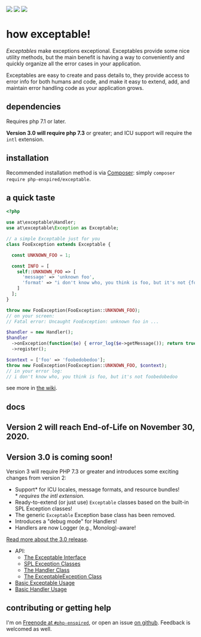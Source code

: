 ![](https://img.shields.io/github/release/php-enspired/exceptable.svg)  ![](https://img.shields.io/badge/PHP-7.1-blue.svg?colorB=8892BF)  ![](https://img.shields.io/badge/license-GPL_3.0_only-blue.svg)

how exceptable!
===============

_Exceptables_ make exceptions exceptional.  Exceptables provide some nice utility methods, but the main benefit is having a way to conveniently and quickly organize all the error cases in your application.

Exceptables are easy to create and pass details to, they provide access to error info for both humans and code, and make it easy to extend, add, and maintain error handling code as your application grows.

dependencies
------------

Requires php 7.1 or later.

**Version 3.0 will require php 7.3** or greater; and ICU support will require the `intl` extension.

installation
------------

Recommended installation method is via [Composer](https://getcomposer.org/): simply `composer require php-enspired/exceptable`.

a quick taste
-------------
```php
<?php

use at\exceptable\Handler;
use at\exceptable\Exception as Exceptable;

// a simple Exceptable just for you
class FooException extends Exceptable {

  const UNKNOWN_FOO = 1;

  const INFO = [
    self::UNKNOWN_FOO => [
      'message' => 'unknown foo',
      'format' => "i don't know who, you think is foo, but it's not {foo}"
    ]
  ];
}

throw new FooException(FooException::UNKNOWN_FOO);
// on your screen:
// Fatal error: Uncaught FooException: unknown foo in ...

$handler = new Handler();
$handler
  ->onException(function($e) { error_log($e->getMessage()); return true; })
  ->register();

$context = ['foo' => 'foobedobedoo'];
throw new FooException(FooException::UNKNOWN_FOO, $context);
// in your error log:
// i don't know who, you think is foo, but it's not foobedobedoo
```

see more in [the wiki](https://github.com/php-enspired/exceptable/wiki).

docs
----

Version 2 will reach End-of-Life on November 30, 2020.
------------------------------------------------------

Version 3.0 is coming soon!
---------------------------

Version 3 will require PHP 7.3 or greater and introduces some exciting changes from version 2:
- Support* for ICU locales, message formats, and resource bundles!\
  \* _requires the intl extension._
- Ready-to-extend (or just use) `Exceptable` classes based on the built-in SPL Exception classes!
- The generic `Exceptable` Exception base class has been removed.
- Introduces a "debug mode" for Handlers!
- Handlers are now Logger (e.g., Monolog)-aware!

[Read more about the 3.0 release](https://github.com/php-enspired/exceptable/wiki/new-in-3.0).

- API:
  - [The Exceptable Interface](https://github.com/php-enspired/exceptable/wiki/API:-The-Exceptable-Interface)
  - [SPL Exception Classes](https://github.com/php-enspired/exceptable/wiki/API:-SPL-Exception-Classes)
  - [The Handler Class](https://github.com/php-enspired/exceptable/wiki/API:-The-Handler-Class)
  - [The ExceptableException Class](https://github.com/php-enspired/exceptable/wiki/API:-The-ExceptableException-Class)
- [Basic Exceptable Usage](https://github.com/php-enspired/exceptable/wiki/Usage:-Exceptables)
- [Basic Handler Usage](https://github.com/php-enspired/exceptable/wiki/Usage:-Handlers)

contributing or getting help
----------------------------

I'm on [Freenode at `#php-enspired`](http://webchat.freenode.net?channels=%23php-enspired&uio=d4), or open an issue [on github](https://github.com/php-enspired/exceptable/issues).  Feedback is welcomed as well.
